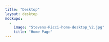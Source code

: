 ```yaml
---
title: "Desktop"
layout: desktop
mockups:
  -
    image: "Stevens-Ricci-home-desktop_V2.jpg"
    title: "Home Page"
---
```

